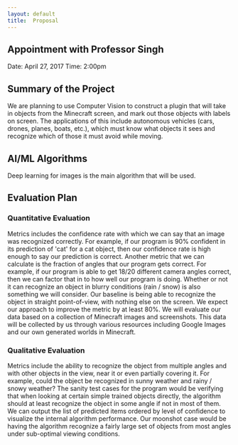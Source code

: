 ```yaml
---
layout: default
title:  Proposal
---
```


## Appointment with Professor Singh
Date: April 27, 2017
Time: 2:00pm

## Summary of the Project
We are planning to use Computer Vision to construct a plugin that will take in objects from the Minecraft screen, and mark out those objects with labels on screen. The applications of this include autonomous vehicles (cars, drones, planes, boats, etc.), which must know what objects it sees and recognize which of those it must avoid while moving.


## AI/ML Algorithms
Deep learning for images is the main algorithm that will be used.


## Evaluation Plan

### Quantitative Evaluation
Metrics includes the confidence rate with which we can say that an image was recognized correctly. For example, if our program is 90% confident in its prediction of 'cat' for a cat object, then our confidence rate is high enough to say our prediction is correct. Another metric that we can calculate is the fraction of angles that our program gets correct. For example, if our program is able to get 18/20 different camera angles correct, then we can factor that in to how well our program is doing. Whether or not it can recognize an object in blurry conditions (rain / snow) is also something we will consider. Our baseline is being able to recognize the object in straight point-of-view, with nothing else on the screen. We expect our approach to improve the metric by at least 80%. We will evaluate our data based on a collection of Minecraft images and screenshots. This data will be collected by us through various resources including Google Images and our own generated worlds in Minecraft.

### Qualitative Evaluation
Metrics include the ability to recognize the object from multiple angles and with other objects in the view, near it or even partially covering it. For example, could the object be recognized in sunny weather and rainy / snowy weather? The sanity test cases for the program would be verifying that when looking at certain simple trained objects directly, the algorithm should at least recognize the object in some angle if not in most of them. We can output the list of predicted items ordered by level of confidence to visualize the internal algorithm performance. Our moonshot case would be having the algorithm recognize a fairly large set of objects from most angles under sub-optimal viewing conditions.
